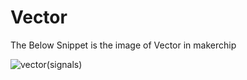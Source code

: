 # Vector

The Below Snippet is the image of Vector in makerchip

![vector(signals)](https://user-images.githubusercontent.com/88897605/170869476-ac97472f-6497-4ff7-bd0c-fd80a997c581.png)
